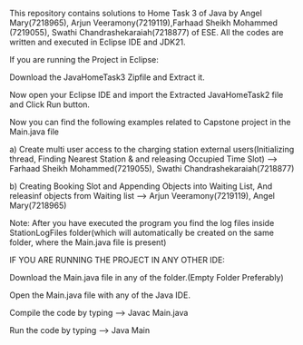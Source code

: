 This repository contains solutions to Home Task 3 of Java by Angel Mary(7218965), Arjun Veeramony(7219119),Farhaad Sheikh Mohammed (7219055), Swathi Chandrashekaraiah(7218877) of ESE. All the codes are written and executed in Eclipse IDE and JDK21.

If you are running the Project in Eclipse:

Download the JavaHomeTask3 Zipfile and Extract it.

Now open your Eclipse IDE and import the Extracted JavaHomeTask2 file and Click Run button.

Now you can find the following examples related to Capstone project in the Main.java file

a) Create multi user access to the charging station external users(Initializing thread, Finding Nearest Station & and releasing Occupied Time Slot) --> Farhaad Sheikh Mohammed(7219055), Swathi Chandrashekaraiah(7218877) 

b) Creating Booking Slot and Appending Objects into Waiting List, And releasinf objects from Waiting list --> Arjun Veeramony(7219119), Angel Mary(7218965)

Note: After you have executed the program you find the log files inside StationLogFiles folder(which will automatically be created on the same folder, where the Main.java file is present)

IF YOU ARE RUNNING THE PROJECT IN ANY OTHER IDE:

Download the Main.java file in any of the folder.(Empty Folder Preferably)

Open the Main.java file with any of the Java IDE.

Compile the code by typing --> Javac Main.java

Run the code by typing --> Java Main
